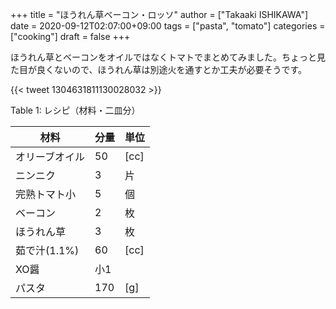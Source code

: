 +++
title = "ほうれん草ベーコン・ロッソ"
author = ["Takaaki ISHIKAWA"]
date = 2020-09-12T02:07:00+09:00
tags = ["pasta", "tomato"]
categories = ["cooking"]
draft = false
+++

ほうれん草とベーコンをオイルではなくトマトでまとめてみました。ちょっと見た目が良くないので、ほうれん草は別途火を通すとか工夫が必要そうです。

{{< tweet 1304631811130028032 >}}

<div class="table-caption">
  <span class="table-number">Table 1</span>:
  レシピ（材料・二皿分）
</div>

| 材料      | 分量 | 単位 |
|---------|----|----|
| オリーブオイル | 50  | [cc] |
| ニンニク  | 3   | 片   |
| 完熟トマト小 | 5   | 個   |
| ベーコン  | 2   | 枚   |
| ほうれん草 | 3   | 枚   |
| 茹で汁(1.1%) | 60  | [cc] |
| XO醤      | 小1 |      |
| パスタ    | 170 | [g]  |

